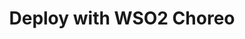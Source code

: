 ---
title: 'Deploy with WSO2 Choreo'
description: "You can deploy Ballerina projects in WSO2 Choreo via the features provided by the combination of the Ballerina and Choreo (VS Code) extensions."
image: 'images/choreo-integration.png'
---